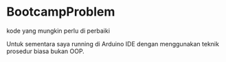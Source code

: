 # BootcampProblem
kode yang mungkin perlu di perbaiki

Untuk sementara saya running di Arduino IDE dengan menggunakan teknik prosedur biasa bukan OOP.
